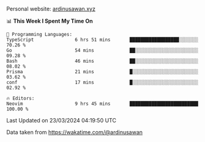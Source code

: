 Personal website: [ardinusawan.xyz](https://ardinusawan.xyz)

<!--START_SECTION:waka-->
📊 **This Week I Spent My Time On** 

```text
💬 Programming Languages: 
TypeScript               6 hrs 51 mins       ██████████████████░░░░░░░   70.26 % 
Go                       54 mins             ██░░░░░░░░░░░░░░░░░░░░░░░   09.28 % 
Bash                     46 mins             ██░░░░░░░░░░░░░░░░░░░░░░░   08.02 % 
Prisma                   21 mins             █░░░░░░░░░░░░░░░░░░░░░░░░   03.62 % 
conf                     17 mins             █░░░░░░░░░░░░░░░░░░░░░░░░   02.92 % 

🔥 Editors: 
Neovim                   9 hrs 45 mins       █████████████████████████   100.00 % 
```


 Last Updated on 23/03/2024 04:19:50 UTC
<!--END_SECTION:waka-->
Data taken from https://wakatime.com/@ardinusawan
